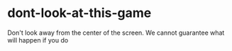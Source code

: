 # dont-look-at-this-game
Don't look away from the center of the screen. We cannot guarantee what will happen if you do

